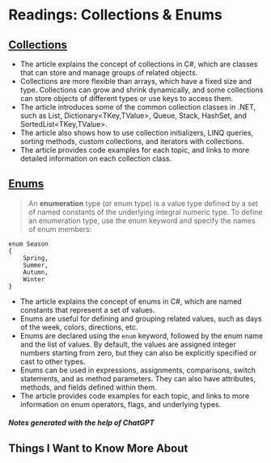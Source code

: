 # Readings: Collections & Enums

## [Collections](https://learn.microsoft.com/en-us/dotnet/csharp/programming-guide/concepts/collections)

- The article explains the concept of collections in C#, which are classes that can store and manage groups of related objects.
- Collections are more flexible than arrays, which have a fixed size and type. Collections can grow and shrink dynamically, and some collections can store objects of different types or use keys to access them.
- The article introduces some of the common collection classes in .NET, such as List<T>, Dictionary<TKey,TValue>, Queue<T>, Stack<T>, HashSet<T>, and SortedList<TKey,TValue>.
- The article also shows how to use collection initializers, LINQ queries, sorting methods, custom collections, and iterators with collections.
- The article provides code examples for each topic, and links to more detailed information on each collection class.

## [Enums](https://learn.microsoft.com/en-us/dotnet/csharp/language-reference/builtin-types/enum)

> An **enumeration** type (or enum type) is a value type defined by a set of named constants of the underlying integral numeric type. To define an enumeration type, use the enum keyword and specify the names of enum members:

```CSharp
enum Season
{
    Spring,
    Summer,
    Autumn,
    Winter
}
```

- The article explains the concept of enums in C#, which are named constants that represent a set of values.
- Enums are useful for defining and grouping related values, such as days of the week, colors, directions, etc.
- Enums are declared using the `enum` keyword, followed by the enum name and the list of values. By default, the values are assigned integer numbers starting from zero, but they can also be explicitly specified or cast to other types.
- Enums can be used in expressions, assignments, comparisons, switch statements, and as method parameters. They can also have attributes, methods, and fields defined within them.
- The article provides code examples for each topic, and links to more information on enum operators, flags, and underlying types.

##### Notes generated with the help of ChatGPT

## Things I Want to Know More About